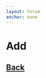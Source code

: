 ```yaml
---
layout: forum
anchor: none
---
```


# Add

<div><post type="code" src="../" /></div>

## [Back](../)

<link rel="stylesheet" href="../../main.css" />
